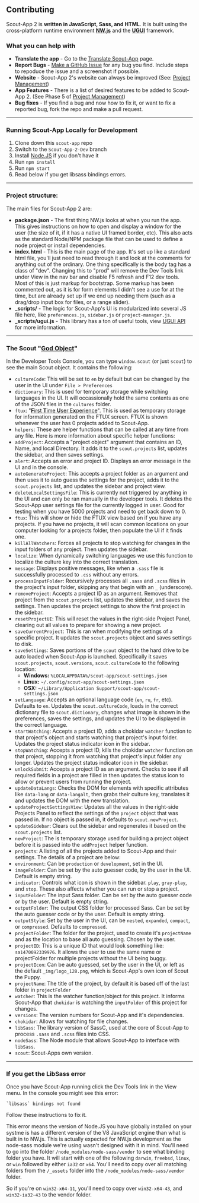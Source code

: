 ## Contributing

Scout-App 2 is **written in JavaScript, Sass, and HTML**. It is built using the cross-platform runtime environment **[NW.js](http://nwjs.io)** and the **[UGUI](http://ugui.io)** framework.


### What you can help with

* **Translate the app** - Go to the [Translate Scout-App](http://scout-app.io/index.html#cultures) page.
* **Report Bugs** - [Make a GitHub Issue](https://github.com/scout-app/scout-app/issues/new?title=SA2%20-%20&body=OS%3A%20%0DVersion%3A%20%0DInformation%20from%20Dev%20Tools%3A%20%0D%0D%28Attach%20screenshot%20below%29) for any bug you find. Include steps to repoduce the issue and a screenshot if possible.
* **Website** - Scout-App 2's website can always be improved (See: [Project Management](https://github.com/scout-app/scout-app/tree/gh-pages#project-management))
* **App Features** - There is a list of desired features to be added to Scout-App 2. (See Phase 5 of [Project Management](project-management.md#phase-5-bug-fixesadditional-featuresmaintenance))
* **Bug fixes** - If you find a bug and now how to fix it, or want to fix a reported bug, fork the repo and make a pull request.


* * *


### Running Scout-App Locally for Development

1. Clone down this `scout-app` repo
2. Switch to the `Scout-App-2-Dev` branch
3. Install [Node.JS](http://nodejs.org) if you don't have it
4. Run `npm install`
5. Run `npm start`
6. Read below if you get libsass bindings errors.


* * *


### Project structure:

The  main files for Scout-App 2 are:

* **package.json** - The first thing NW.js looks at when you run the app. This gives instructions on how to open and display a window for the user (the size of it, if it has a native UI framed border, etc). This also acts as the standard Node/NPM package file that can be used to define a node project or install dependencies.
* **index.html** - This is the main page of the app. It's set up like a standard html file, you'll just need to read through it and look at the comments for anything out of the ordinary. One thing specifically is the body tag has a class of "dev". Changing this to "prod" will remove the Dev Tools link under View in the nav bar and disable F5 refresh and F12 dev tools. Most of this is just markup for bootstrap. Some markup has been commented out, as it is for form elements I didn't see a use for at the time, but are already set up if we end up needing them (such as a drag/drop input box for files, or a range slider).
* **_scripts/** - The logic for Scout-App's UI is modularized into several JS file here, like `preferences.js`, `sidebar.js` or `project-manager.js`.
* **_scripts/ugui.js** - This library has a ton of useful tools, view [UGUI API](http://ugui.io/api) for more information.


* * *

### The Scout "[God Object](https://en.wikipedia.org/wiki/God_object)"

In the Developer Tools Console, you can type `window.scout` (or just `scout`) to see the main Scout object. It contains the following:

* `cultureCode`: This will be set to `en` by default but can be changed by the user in the UI under `File > Preferences`
* `dictionary`: This is used for temporary storage while switching languages in the UI. It will occassionally hold the same contents as one of the JSON files in the `cultures` folder.
* `ftux`: "[**F**irst **T**ime **U**ser E**x**perience](https://en.wikipedia.org/wiki/First-time_user_experience)". This is used as temporary storage for information generated on the FTUX screen. FTUX is shown whenever the user has 0 projects added to Scout-App.
* `helpers`: These are helper functions that can be called at any time from any file. Here is more information about specific helper functions:
 * `addProject`: Accepts a "project object" argument that contains an ID, Name, and local Directory. It adds it to the `scout.projects` list, updates the sidebar, and then saves settings.
 * `alert`: Accepts an error and project ID. Displays an error message in the UI and in the console.
 * `autoGenerateProject`: This accepts a project folder as an argument and then uses it to auto guess the settings for the project, adds it to the `scout.projects` list, and updates the sidebar and project view.
 * `deleteLocalSettingsFile`: This is currently not triggered by anything in the UI and can only be ran manually in the developer tools. It deletes the Scout-App user settings file for the currently logged in user. Good for testing when you have 5000 projects and need to get back down to 0.
 * `ftux`: This will show or hide the FTUX view based on if you have any projects. If you have no projects, it will scan common locations on your computer looking for a projects folder, then populate the UI if it finds one.
 * `killAllWatchers`: Forces all projects to stop watching for changes in the input folders of any project. Then updates the sidebar.
 * `localize`: When dynamically switching languages we use this function to localize the culture key into the correct translation.
 * `message`: Displays positive messages, like when a `.sass` file is successfully processed to `.css` without any errors.
 * `processInputFolder`: Recursively processes all `.sass` and `.scss` files in the project's input folder, skipping any that begin with an `_` (underscore).
 * `removeProject`: Accepts a project ID as an argument. Removes that project from the `scout.projects` list, updates the sidebar, and saves the settings. Then updates the project settings to show the first project in the sidebar.
 * `resetProjectUI`: This will reset the values in the right-side Project Panel, clearing out all values to prepare for showing a new project.
 * `saveCurrentProject`: This is ran when modifying the settings of a specific project. It updates the `scout.projects` object and saves settings to disk.
 * `saveSettings`: Saves portions of the `scout` object to the hard drive to be auto loaded when Scout-App is launched. Specifically it saves `scout.projects`, `scout.versions`, `scout.cultureCode` to the following location:
   * **Windows:** `%LOCALAPPDATA%/scout-app/scout-settings.json`
    * **Linux:** `~/.config/scout-app/scout-settings.json`
    * **OSX:** `~/Library/Application Support/scout-app/scout-settings.json`
 * `setLanguage`: Accepts an optional language code (`en`, `ru`, `fr`, etc). Defaults to `en`. Updates the `scout.cultureCode`, loads in the correct dictionary file to `scout.dictionary`, changes what image is shown in the preferences, saves the settings, and updates the UI to be displayed in the correct language.
 * `startWatching`: Accepts a project ID, adds a chokidar `watcher` function to that project's object and starts watching that project's input folder. Updates the project status indicator icon in the sidebar.
 * `stopWatching`: Accepts a project ID, kills the chokidar `watcher` function on that project, stopping it from watching that project's input folder any longer. Updates the project status indicator icon in the sidebar.
 * `unlockSubmit`: Accepts a project ID as an argument. Checks to see if all required fields in a project are filled in then updates the status icon to allow or prevent users from running the project.
 * `updateDataLangs`: Checks the DOM for elements with specific attributes like `data-lang` or `data-langalt`, then grabs their culture key, translates it and updates the DOM with the new translation.
 * `updateProjectSettingsView`: Updates all the values in the right-side Projects Panel to reflect the settings of the `project` object that was passed in. If no object is passed in, it defaults to `scout.newProject`.
 * `updateSidebar`: Clears out the sidebar and regenerates it based on the `scout.projects` list.
* `newProject`: The is temporary storage used for building a project object before it is passed into the `addProject` helper function.
* `projects`: A listing of all the projects added to Scout-App and their settings. The details of a project are below:
 * `environment`: Can be `production` or `development`, set in the UI.
 * `imageFolder`: Can be set by the auto guesser code, by the user in the UI. Default is empty string.
 * `indicator`: Controls what icon is shown in the sidebar. `play`, `gray-play`, and `stop`. These also affects whether you can run or stop a project.
 * `inputFolder`: The input Sass folder. Can be set by the auto guesser code or by the user. Default is empty string.
 * `outputFolder`: The output CSS folder for processed Sass. Can be set by the auto guesser code or by the user. Default is empty string.
 * `outputStyle`: Set by the user in the UI, can be `nested`, `expanded`, `compact`, or `compressed`. Defaults to `compressed`.
 * `projectFolder`: The folder for the project, used to create it's `projectName` and as the location to base all auto guessing. Chosen by the user.
 * `projectID`: This is a unique ID that would look something like: `sa1470092339976`. It allows the user to use the same name or projectFolder for multiple projects without the UI being buggy.
 * `projectIcon`: Can be auto guessed, set by the user in the UI, or left as the default `_img/logo_128.png`, which is Scout-App's own icon of Scout the Puppy.
 * `projectName`: The title of the project, by default it is based off of the last folder in `projectFolder`
 * `watcher`: This is the watcher function/object for this project. It informs Scout-App that `chokidar` is watching the `inputFolder` of this project for changes.
* `versions`: The version numbers for Scout-App and it's dependencies.
 * `chokidar`: Allows for watching for file changes.
 * `libSass`: The library version of SassC, used at the core of Scout-App to process `.sass` and `.scss` files into CSS.
 * `nodeSass`: The Node module that allows Scout-App to interface with `libSass`.
 * `scout`: Scout-Apps own version.


* * *


### If you get the LibSass error

Once you have Scout-App running click the Dev Tools link in the View menu. In the console you might see this error:

    `libsass` bindings not found

Follow these instructions to fix it.

This error means the version of Node.JS you have globally installed on your systme is has a different version of the V8 JavaScript engine than what is built in to NW.js. This is actually expected for NW.js development as the node-sass module we're using wasn't designed with it in mind. You'll need to go into the folder `/node_modules/node-sass/vendor` to see what binding folder you have. It will start with one of the following `darwin`, `freebsd`, `linux`, or `win` followed by either `ia32` or `x64`. You'll need to copy over all matching folders from the `/_assets` folder into the `/node_modules/node-sass/vendor` folder.

So if you're on `win32-x64-11`, you'll need to copy over `win32-x64-43`, and `win32-ia32-43` to the vendor folder.
